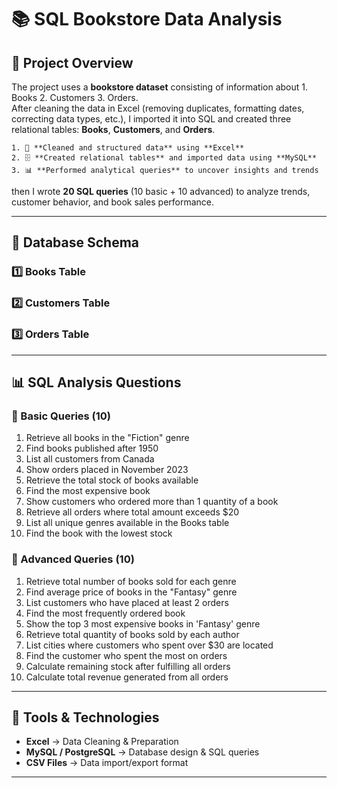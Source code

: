 # 📚 SQL Bookstore Data Analysis


## 🚀 Project Overview
The project uses a **bookstore dataset** consisting of information about
    1. Books
    2. Customers
    3. Orders.  
After cleaning the data in Excel (removing duplicates, formatting dates, correcting data types, etc.), I imported it into SQL and created three relational tables: **Books**, **Customers**, and **Orders**.
    
    1. 🧹 **Cleaned and structured data** using **Excel**  
    2. 🗄️ **Created relational tables** and imported data using **MySQL**  
    3. 📊 **Performed analytical queries** to uncover insights and trends  
then I wrote **20 SQL queries** (10 basic + 10 advanced) to analyze trends, customer behavior, and book sales performance.

---

## 🧩 Database Schema

### **1️⃣ Books Table**


### **2️⃣ Customers Table**


### **3️⃣ Orders Table**


---

## 📊 SQL Analysis Questions

### 🔹 Basic Queries (10)
1. Retrieve all books in the "Fiction" genre  
2. Find books published after 1950  
3. List all customers from Canada  
4. Show orders placed in November 2023  
5. Retrieve the total stock of books available  
6. Find the most expensive book  
7. Show customers who ordered more than 1 quantity of a book  
8. Retrieve all orders where total amount exceeds $20  
9. List all unique genres available in the Books table  
10. Find the book with the lowest stock  

### 🔸 Advanced Queries (10)
1. Retrieve total number of books sold for each genre  
2. Find average price of books in the "Fantasy" genre  
3. List customers who have placed at least 2 orders  
4. Find the most frequently ordered book  
5. Show the top 3 most expensive books in 'Fantasy' genre  
6. Retrieve total quantity of books sold by each author  
7. List cities where customers who spent over $30 are located  
8. Find the customer who spent the most on orders  
9. Calculate remaining stock after fulfilling all orders  
10. Calculate total revenue generated from all orders  

---

## 🧰 Tools & Technologies
- **Excel** → Data Cleaning & Preparation  
- **MySQL / PostgreSQL** → Database design & SQL queries  
- **CSV Files** → Data import/export format  

---

